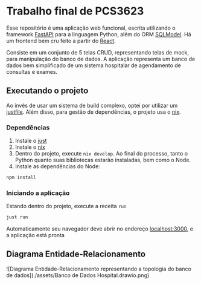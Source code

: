 # Trabalho final de PCS3623

Esse repositório é uma aplicação web funcional, escrita utilizando o framework [FastAPI](https://fastapi.tiangolo.com/) para a linguagem Python, além do ORM [SQLModel](https://sqlmodel.tiangolo.com/). Há um frontend bem cru feito a partir do [React](https://react.dev/).

Consiste em um conjunto de 5 telas CRUD, representando telas de mock, para manipulação do banco de dados. A aplicação representa um banco de dados bem simplificado de um sistema hospitalar de agendamento de consultas e exames.

## Executando o projeto

Ao invés de usar um sistema de build complexo, optei por utilizar um [justfile](https://github.com/casey/just). Além disso, para gestão de dependências, o projeto usa o [nix](https://nixos.org/download/https://nixos.org/download/).

### Dependências

1. Instale o [just](https://github.com/casey/just)
2. Instale o [nix](https://nixos.org/download/https://nixos.org/download/)
3. Dentro do projeto, execute `nix develop`. Ao final do processo, tanto o Python quanto suas bibliotecas estarão instaladas, bem como o Node.
4. Instale as dependências do Node:

```bash
npm install
```

### Iniciando a aplicação

Estando dentro do projeto, execute a receita `run`

```bash
just run
```

Automaticamente seu navegador deve abrir no endereço [localhost:3000](localhost:3000), e a aplicação está pronta

## Diagrama Entidade-Relacionamento

![Diagrama Entidade-Relacionamento representando a topologia do banco de dados](./assets/Banco de Dados Hospital.drawio.png)
